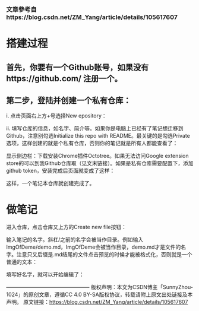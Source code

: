 ### 文章參考自https://blog.csdn.net/ZM_Yang/article/details/105617607
# 搭建过程
## 首先，你要有一个Github账号，如果没有https://github.com/ 注册一个。

## 第二步，登陆并创建一个私有仓库：
i. 点击页面右上方+号选择New epository：

ii. 填写仓库的信息，如名字、简介等。如果你是电脑上已经有了笔记想迁移到Github，注意别勾选Initialize this repo with README。最关键的是勾选Private选项，这样创建的就是个私有仓库，否则你的笔记就是所有人都能查看了：


显示侧边栏：下载安装Chrome插件Octotree。如果无法访问Google extension store的可以到我Github仓库取（见文末链接）。如果是私有仓库需要配置下，添加github token，安装完成后页面就变成了这样：


这样，一个笔记本仓库就创建完成了。

# 做笔记
进入仓库，点击仓库又上方的Create new file按钮：


输入笔记的名字。斜杠/之前的名字会被当作目录。例如输入ImgOfDeme/demo.md，ImgOfDeme会被当作目录，demo.md才是文件的名字。注意只又后缀是.md结尾的文件点击预览的时候才能被格式化，否则就是一个普通的文本：




填写好名字，就可以开始编辑了：

————————————————
版权声明：本文为CSDN博主「SunnyZhou-1024」的原创文章，遵循CC 4.0 BY-SA版权协议，转载请附上原文出处链接及本声明。
原文链接：https://blog.csdn.net/ZM_Yang/article/details/105617607
